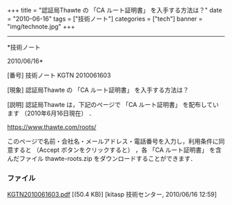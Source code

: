 ﻿+++
title = "認証局Thawte の 「CA ルート証明書」 を入手する方法は？"
date = "2010-06-16"
tags = ["技術ノート"]
categories = ["tech"]
banner = "img/technote.jpg"
+++

-----------------------------------------------------------------------------------------------------------------------------

*技術ノート

2010/06/16*


[番号]
技術ノート KGTN 2010061603

[現象]
認証局Thawte の 「CA ルート証明書」 を入手する方法は？

[説明]
認証局Thawte は，下記のページで 「CA ルート証明書」 を配布しています
（2010年6月16日現在） ．

<https://www.thawte.com/roots/>

このページで名前・会社名・メールアドレス・電話番号を入力し，利用条件に同意すると
（Accept ボタンをクリックすると） ，各 「CA ルート証明書」
を含んだファイル thawte-roots.zip をダウンロードすることができます．


### ファイル

 
 


[KGTN2010061603.pdf](http://techreport.kitasp.net/attachments/download/199/KGTN2010061603.pdf)
 [(50.4 KB)] [kitasp 技術センター, 2010/06/16
12:59]


 


 

